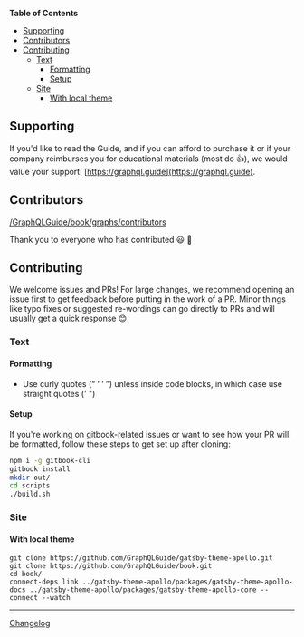 <!-- START doctoc generated TOC please keep comment here to allow auto update -->
<!-- DON'T EDIT THIS SECTION, INSTEAD RE-RUN doctoc TO UPDATE -->
**Table of Contents** 

- [Supporting](#supporting)
- [Contributors](#contributors)
- [Contributing](#contributing)
  - [Text](#text)
    - [Formatting](#formatting)
    - [Setup](#setup)
  - [Site](#site)
    - [With local theme](#with-local-theme)

<!-- END doctoc generated TOC please keep comment here to allow auto update -->

## Supporting 

If you'd like to read the Guide, and if you can afford to purchase it or if your company reimburses you for educational materials (most do 👍), we would value your support: [https://graphql.guide](https://graphql.guide).

## Contributors

[/GraphQLGuide/book/graphs/contributors](https://github.com/GraphQLGuide/book/graphs/contributors)

Thank you to everyone who has contributed 😃 🙌

## Contributing

We welcome issues and PRs! For large changes, we recommend opening an issue first to get feedback before putting in the work of a PR. Minor things like typo fixes or suggested re-wordings can go directly to PRs and will usually get a quick response 😊

### Text

#### Formatting

- Use curly quotes (“ ‘ ’ ”) unless inside code blocks, in which case use straight quotes (' ")

#### Setup

If you're working on gitbook-related issues or want to see how your PR will be formatted, follow these steps to get set up after cloning:

```sh
npm i -g gitbook-cli
gitbook install
mkdir out/
cd scripts
./build.sh
```

### Site

#### With local theme

```
git clone https://github.com/GraphQLGuide/gatsby-theme-apollo.git
git clone https://github.com/GraphQLGuide/book.git
cd book/
connect-deps link ../gatsby-theme-apollo/packages/gatsby-theme-apollo-docs ../gatsby-theme-apollo/packages/gatsby-theme-apollo-core --connect --watch
```

---

[Changelog](https://github.com/GraphQLGuide/book/releases)
